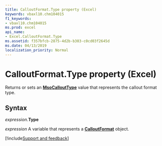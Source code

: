 ```yaml
---
title: CalloutFormat.Type property (Excel)
keywords: vbaxl10.chm104015
f1_keywords:
- vbaxl10.chm104015
ms.prod: excel
api_name:
- Excel.CalloutFormat.Type
ms.assetid: f357bfcb-2875-4d2b-b303-c0cd03f2645d
ms.date: 04/13/2019
localization_priority: Normal
---
```



# CalloutFormat.Type property (Excel)

Returns or sets an **[MsoCalloutType](Office.MsoCalloutType.md)** value that represents the callout format type.


## Syntax

_expression_.**Type**

_expression_ A variable that represents a **[CalloutFormat](Excel.CalloutFormat.md)** object.




[!include[Support and feedback](~/includes/feedback-boilerplate.md)]
